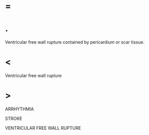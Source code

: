 # =

# .

Ventricular free wall rupture contained by pericardium or scar tissue.

# <

Ventricular free wall rupture

# >

ARRHYTHMIA

STROKE

VENTRICULAR FREE WALL RUPTURE
